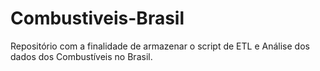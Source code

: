 # Combustiveis-Brasil
Repositório com a finalidade de armazenar o script de ETL e Análise dos dados dos Combustíveis no Brasil.
